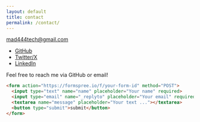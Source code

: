 ```yaml
---
layout: default  
title: contact
permalink: /contact/  
---
```



[mad444tech@gmail.com](mailto:mad444tech@gmail.com)  

  
- [GitHub](https://github.com/Salvador404)  
- [Twitter/X](https://x.com/mad444tech)  
- [LinkedIn](https://www.linkedin.com/in/yaser-mohamad-doost-3b70b0334/)  

  
Feel free to reach me via GitHub or email!
 

```html
<form action="https://formspree.io/f/your-form-id" method="POST">
  <input type="text" name="name" placeholder="Your name" required>
  <input type="email" name="_replyto" placeholder="Your email" required>
  <textarea name="message" placeholder="Your text ..."></textarea>
  <button type="submit">submit</button>
</form>

